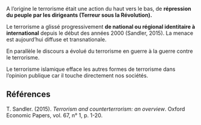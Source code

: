 A l’origine le terrorisme était une action du haut vers le bas, de **répression du peuple par les dirigeants (Terreur sous la Révolution).**

Le terrorisme a glissé progressivement **de national ou régional identitaire à international** depuis le début des années 2000 (Sandler, 2015). La menace est aujourd’hui diffuse et transnationale.

En parallèle le discours a évolué du terrorisme en guerre à la guerre contre le terrorisme.

Le terrorisme islamique efface les autres formes de terrorisme dans l’opinion publique car il touche directement nos sociétés.

## Références

T. Sandler. (2015). _Terrorism and counterterrorism: an overview_. Oxford Economic Papers, vol. 67, n° 1, p. 1-20.

